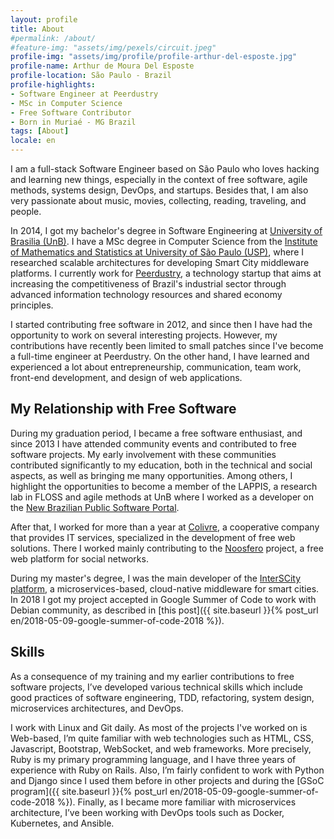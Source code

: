 ```yaml
---
layout: profile
title: About
#permalink: /about/
#feature-img: "assets/img/pexels/circuit.jpeg"
profile-img: "assets/img/profile/profile-arthur-del-esposte.jpg"
profile-name: Arthur de Moura Del Esposte
profile-location: São Paulo - Brazil
profile-highlights:
- Software Engineer at Peerdustry
- MSc in Computer Science
- Free Software Contributor
- Born in Muriaé - MG Brazil
tags: [About]
locale: en
---
```


I am a full-stack Software Engineer based on São Paulo who loves hacking and
learning
new things, especially in the context of free software, agile methods,
systems design, DevOps, and startups. Besides that, I am also very passionate
about music, movies, collecting, reading, traveling, and people.

In 2014, I got my bachelor's degree in Software Engineering at
[University of Brasilia (UnB)](http://www.unb.br/). I have a MSc degree in 
Computer Science from the
[Institute of Mathematics and Statistics at University of São Paulo (USP)](http://ime.usp.br/),
where I researched scalable architectures for developing Smart City middleware
platforms. 
I currently work for [Peerdustry](www.peerdustry.com), a technology startup that
aims at increasing the competitiveness of Brazil's industrial sector through
advanced information technology resources and shared economy principles.


I started contributing free software in 2012, and since then I have had the
opportunity to work on several interesting projects. However,
my contributions have recently been limited to small patches since I've become
a full-time engineer at Peerdustry. On the other hand, I have learned and
experienced a lot about entrepreneurship, communication, team work,
front-end development, and design of web applications.

## My Relationship with Free Software

During my graduation period, I became a free software enthusiast, and since 2013
I have attended community events and contributed to free software projects. My
early involvement with these communities contributed significantly to my
education, both in the technical and social aspects, as well as bringing me many
opportunities.
Among others, I highlight the opportunities to become a member of
the LAPPIS, a research lab in FLOSS and agile methods at UnB where I worked as
a developer on the [New Brazilian Public Software Portal](https://softwarepublico.gov.br/social/).

After that, I worked for more than a year at [Colivre](http://colivre.coop.br/),
a cooperative company that provides IT services,
specialized in the development of free web solutions. There I worked mainly
contributing to the [Noosfero](http://noosfero.org/) project, a free web platform
for social networks.

During my master's degree, I was the main developer of the [InterSCity
platform](http://interscity.org/software/interscity-platform/), a
microservices-based, cloud-native middleware for smart cities.
In 2018 I got my project accepted in Google Summer of Code to work
with Debian community, as described in [this post]({{ site.baseurl }}{% post_url
en/2018-05-09-google-summer-of-code-2018 %}).

## Skills

As a consequence of my training and my earlier
contributions to free software projects, I’ve developed various technical skills
which include good practices of software engineering, TDD, refactoring, system
design, microservices architectures, and DevOps.

I work with Linux and Git daily.
As most of the projects I've worked on is Web-based, I’m quite familiar with web
technologies such as HTML, CSS, Javascript, Bootstrap, WebSocket, and web
frameworks. More precisely, Ruby is my primary programming language, and I have
three years of experience with Ruby on Rails. Also, I’m fairly confident to work
with Python and Django since I used them before in other projects and during the
[GSoC program]({{ site.baseurl }}{% post_url
en/2018-05-09-google-summer-of-code-2018 %}). Finally,
as I became more familiar with microservices architecture, I’ve been working
with DevOps tools such as Docker, Kubernetes, and Ansible.


